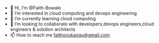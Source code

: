 - 👋 Hi, I’m @Faith-Bowale
- 👀 I’m interested in cloud computing and devops engineering
- 🌱 I’m currently learning cloud computing
- 💞️ I’m looking to collaborate with developers,devops engineers,cloud engineers & solution architects
- 📫 How to reach me faithonukaogu@gmail.com

<!---
Faith-Bowale/Faith-Bowale is a ✨ special ✨ repository because its `README.md` (this file) appears on your GitHub profile.
You can click the Preview link to take a look at your changes.
--->
